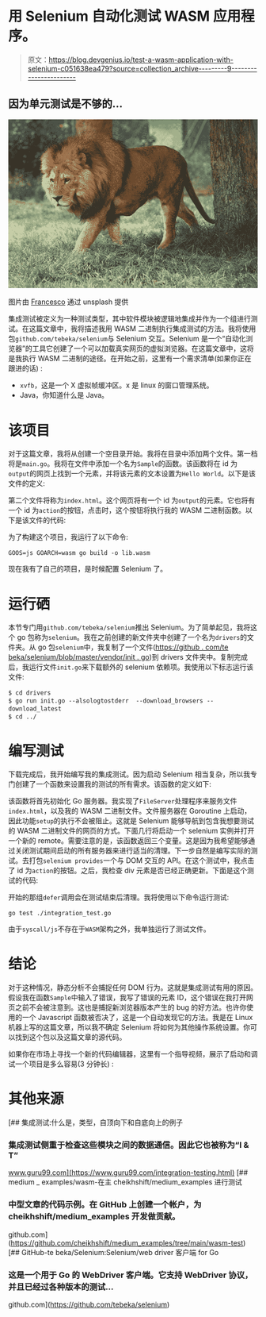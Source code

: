 # 用 Selenium 自动化测试 WASM 应用程序。

> 原文：<https://blog.devgenius.io/test-a-wasm-application-with-selenium-c051638ea479?source=collection_archive---------9----------------------->

## 因为单元测试是不够的…

![](img/67c8aaeaf4f607f492c0ce023801c6dc.png)

图片由 [Francesco](https://unsplash.com/@detpho) 通过 unsplash 提供

集成测试被定义为一种测试类型，其中软件模块被逻辑地集成并作为一个组进行测试。在这篇文章中，我将描述我用 WASM 二进制执行集成测试的方法。我将使用包`github.com/tebeka/selenium`与 Selenium 交互。Selenium 是一个“自动化浏览器”的工具它创建了一个可以加载真实网页的虚拟浏览器。在这篇文章中，这将是我执行 WASM 二进制的途径。在开始之前，这里有一个需求清单(如果你正在跟进的话) :

*   `xvfb`，这是一个 X 虚拟帧缓冲区。x 是 linux 的窗口管理系统。
*   Java，你知道什么是 Java。

# 该项目

对于这篇文章，我将从创建一个空目录开始。我将在目录中添加两个文件。第一档将是`main.go`。我将在文件中添加一个名为`Sample`的函数。该函数将在 id 为`output`的网页上找到一个元素，并将该元素的文本设置为`Hello World`。以下是该文件的定义:

第二个文件将称为`index.html`。这个网页将有一个 id 为`output`的元素。它也将有一个 id 为`action`的按钮，点击时，这个按钮将执行我的 WASM 二进制函数。以下是该文件的代码:

为了构建这个项目，我运行了以下命令:

```
GOOS=js GOARCH=wasm go build -o lib.wasm
```

现在我有了自己的项目，是时候配置 Selenium 了。

# 运行硒

本节专门用`github.com/tebeka/selenium`推出 Selenium。为了简单起见，我将这个 go 包称为`selenium`。我在之前创建的新文件夹中创建了一个名为`drivers`的文件夹。从 go 包`selenium`中，我复制了一个文件([https://github . com/te beka/selenium/blob/master/vendor/init . go](https://github.com/tebeka/selenium/blob/master/vendor/init.go))到 drivers 文件夹中。复制完成后，我运行文件`init.go`来下载额外的 selenium 依赖项。我使用以下标志运行该文件:

```
$ cd drivers
$ go run init.go --alsologtostderr  --download_browsers --download_latest
$ cd ../
```

# 编写测试

下载完成后，我开始编写我的集成测试。因为启动 Selenium 相当复杂，所以我专门创建了一个函数来设置我的测试的所有需求。该函数的定义如下:

该函数将首先初始化 Go 服务器。我实现了`FileServer`处理程序来服务文件`index.html`，以及我的 WASM 二进制文件。文件服务器在 Goroutine 上启动，因此功能`setup`的执行不会被阻止。这就是 Selenium 能够导航到包含我想要测试的 WASM 二进制文件的网页的方式。下面几行将启动一个 selenium 实例并打开一个新的 remote。需要注意的是，该函数返回三个变量。这是因为我希望能够通过关闭测试期间启动的所有服务器来进行适当的清理。下一步自然是编写实际的测试。去打包`selenium provides`一个与 DOM 交互的 API。在这个测试中，我点击了 id 为`action`的按钮。之后，我检查 div 元素是否已经正确更新。下面是这个测试的代码:

开始的那组`defer`调用会在测试结束后清理。我将使用以下命令运行测试:

```
go test ./integration_test.go
```

由于`syscall/js`不存在于`WASM`架构之外，我单独运行了测试文件。

# 结论

对于这种情况，静态分析不会捕捉任何 DOM 行为。这就是集成测试有用的原因。假设我在函数`Sample`中输入了错误，我写了错误的元素 ID，这个错误在我打开网页之前不会被注意到。这也是捕捉新浏览器版本产生的 bug 的好方法。也许你使用的一个 Javascript 函数被否决了，这是一个自动发现它的方法。我是在 Linux 机器上写的这篇文章，所以我不确定 Selenium 将如何为其他操作系统设置。你可以找到这个包以及这篇文章的源代码。

如果你在市场上寻找一个新的代码编辑器，这里有一个指导视频，展示了启动和调试一个项目是多么容易(3 分钟长) :

# 其他来源

[](https://www.guru99.com/integration-testing.html) [## 集成测试:什么是，类型，自顶向下和自底向上的例子

### 集成测试侧重于检查这些模块之间的数据通信。因此它也被称为“I & T”

www.guru99.com](https://www.guru99.com/integration-testing.html)  [## medium _ examples/wasm-在主 cheikhshift/medium_examples 进行测试

### 中型文章的代码示例。在 GitHub 上创建一个帐户，为 cheikhshift/medium_examples 开发做贡献。

github.com](https://github.com/cheikhshift/medium_examples/tree/main/wasm-test)  [## GitHub-te beka/Selenium:Selenium/web driver 客户端 for Go

### 这是一个用于 Go 的 WebDriver 客户端。它支持 WebDriver 协议，并且已经过各种版本的测试…

github.com](https://github.com/tebeka/selenium)